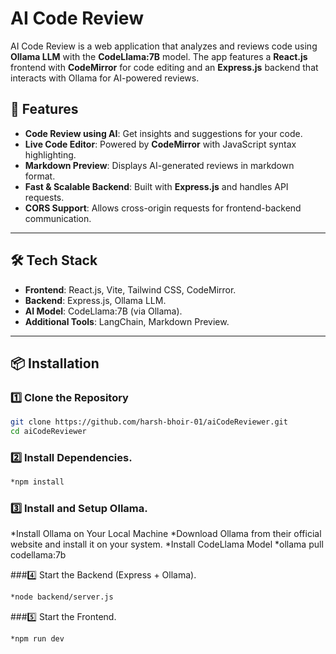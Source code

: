 # AI Code Review  

AI Code Review is a web application that analyzes and reviews code using **Ollama LLM** with the **CodeLlama:7B** model. The app features a **React.js** frontend with **CodeMirror** for code editing and an **Express.js** backend that interacts with Ollama for AI-powered reviews.  

## 🚀 Features  
- **Code Review using AI**: Get insights and suggestions for your code.  
- **Live Code Editor**: Powered by **CodeMirror** with JavaScript syntax highlighting.  
- **Markdown Preview**: Displays AI-generated reviews in markdown format.  
- **Fast & Scalable Backend**: Built with **Express.js** and handles API requests.  
- **CORS Support**: Allows cross-origin requests for frontend-backend communication.  

---

## 🛠️ Tech Stack  
- **Frontend**: React.js, Vite, Tailwind CSS, CodeMirror.  
- **Backend**: Express.js, Ollama LLM.  
- **AI Model**: CodeLlama:7B (via Ollama).  
- **Additional Tools**: LangChain, Markdown Preview.  

---

## 📦 Installation  

### 1️⃣ Clone the Repository  
```sh
git clone https://github.com/harsh-bhoir-01/aiCodeReviewer.git
cd aiCodeReviewer
```


### 2️⃣ Install Dependencies.
```sh
*npm install
```

### 3️⃣ Install and Setup Ollama.
*Install Ollama on Your Local Machine
*Download Ollama from their official website and install it on your system.
*Install CodeLlama Model
*ollama pull codellama:7b

###4️⃣ Start the Backend (Express + Ollama).
```sh
*node backend/server.js
```

###5️⃣ Start the Frontend.
```sh
*npm run dev
```

